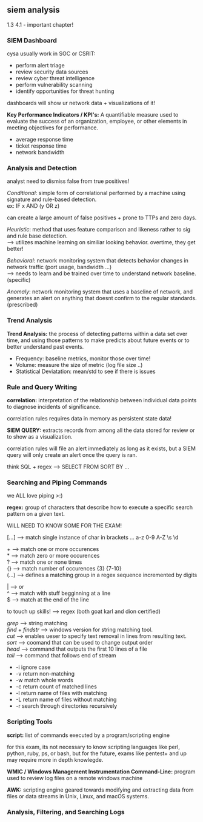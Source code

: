 ## siem analysis ##
1.3 4.1 - important chapter!
### SIEM Dashboard ###
cysa usually work in SOC or CSRIT:
- perform alert triage
- review security data sources
- review cyber threat intelligence
- perform vulnerability scanning
- identify opportunities for threat hunting

dashboards will show ur network data + visualizations of it! <br>

__Key Performance Indicators / KPI's:__ A quantifiable measure used to evaluate the success of an organization, employee, or other elements in meeting objectives for performance. <br>
- average response time
- ticket response time
- network bandwidth

### Analysis and Detection ###
analyst need to dismiss false from true positives! <br>

_Conditional_: simple form of correlational performed by a machine using signature and rule-based detection. <br>
ex: IF x AND (y OR z) <br>

can create a large amount of false positives + prone to TTPs and zero days. <br>

_Heuristic_: method that uses feature comparison and likeness rather to sig and rule base detection. <br>
--> utilizes machine learning on similiar looking behavior. overtime, they get better! <br>

_Behavioral_: network monitoring system that detects behavior changes in network traffic (port usage, bandwidth ...) <br>
--> needs to learn and be trained over time to understand network baseline. (specific) <br>

_Anomaly_: network monitoring system that uses a baseline of network, and generates an alert on anything that doesnt confirm to the regular standards. (prescribed)<br>

### Trend Analysis ###
__Trend Analysis:__ the process of detecting patterns within a data set over time, and using those patterns to make predicts about future events or to better understand past events. <br>
- Frequency: baseline metrics, monitor those over time!
- Volume: measure the size of metric (log file size ..)
- Statistical Deviatation: mean/std to see if there is issues


### Rule and Query Writing ###
__correlation:__ interpretation of the relationship between individual data points to diagnose incidents of significance. <br>

correlation rules requires data in memory as persistent state data! <br>

__SIEM QUERY:__ extracts records from among all the data stored for review or to show as a visualization. <br>

correlation rules will file an alert immediately as long as it exists, but a SIEM query will only create an alert once the query is ran. <br>

think SQL + regex -->   SELECT FROM SORT BY ... 
### Searching and Piping Commands ###
we ALL love piping >:) <br>

__regex:__ group of characters that describe how to execute a specific search pattern on a given text. <br>

WILL NEED TO KNOW SOME FOR THE EXAM! <br>

[...] --> match single instance of char in brackets ... a-z 0-9 A-Z \s \d  <br>

\+ --> match one or more occurences <br>
\* --> match zero or more occurences <br>
? --> match one or none times <br>
{} --> match number of occurences    {3}   {7-10} <br>
(...) --> defines a matching group in a regex sequence incremented by digits <br>

| --> or <br>
^ --> match with stuff begginning at a line <br>
\$ --> match at the end of the line <br>

to touch up skills! --> regex (both goat karl and dion certified) <br>

_grep_ --> string matching <br>
_find_ + _findstr_ --> windows version for string matching tool. <br>
_cut_ --> enables ueser to specify text removal in lines from resulting text. <br>
_sort_ --> coomand that can be used to change output order <br>
_head_ --> command that outputs the first 10 lines of a file <br>
_tail_ --> command that follows end of stream <br>
- -i ignore case 
- -v return non-matching
- -w match whole words
- -c return count of matched lines
- -l return name of files with matching
- -L return name of files without matching
- -r search through directories recursively

### Scripting Tools ###
__script:__ list of commands executed by a program/scripting engine <br>

for this exam, its not necessary to know scripting languages like perl, python, ruby, ps, or bash, but for the future, exams like pentest+ and up may require more in depth knowlegde. <br>

__WMIC / Windows Management Instrumentation Command-Line:__ program used to review log files on a remote windows machine <br>

__AWK:__ scripting engine geared towards modifying and extracting data from files or data streams in Unix, Linux, and macOS systems.<br>


### Analysis, Filtering, and Searching Logs ###